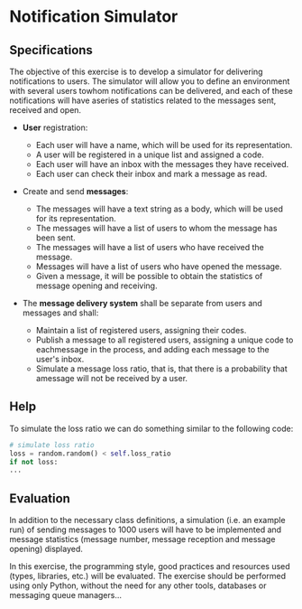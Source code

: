 # Notification Simulator

## Specifications
The objective of this exercise is to develop a simulator for delivering notifications to users. The simulator will allow 
you to define an environment with several users towhom notifications can be delivered, and each of these notifications 
will have aseries of statistics related to the messages sent, received and open.

* **User** registration:
    * Each user will have a name, which will be used for its representation. 
    * A user will be registered in a unique list and assigned a code.
    * Each user will have an inbox with the messages they have received.
    * Each user can check their inbox and mark a message as read.

* Create and send **messages**:
    * The messages will have a text string as a body, which will be used for its representation.
    * The messages will have a list of users to whom the message has been sent.
    * The messages will have a list of users who have received the message.
    * Messages will have a list of users who have opened the message.
    * Given a message, it will be possible to obtain the statistics of message opening and receiving.
    
* The **message delivery system** shall be separate from users and messages and shall:
    * Maintain a list of registered users, assigning their codes.
    * Publish a message to all registered users, assigning a unique code to eachmessage in the process, and adding each 
    message to the user's inbox.
    * Simulate a message loss ratio, that is, that there is a probability that amessage will not be received by a user.
    
## Help

To simulate the loss ratio we can do something similar to the following code:

```python
# simulate loss ratio
loss = random.random() < self.loss_ratio
if not loss:
...
```

## Evaluation

In addition to the necessary class definitions, a simulation (i.e. an example run) of sending messages to 1000 users 
will have to be implemented and message statistics (message number, message reception and message opening) displayed.

In this exercise, the programming style, good practices and resources used (types, libraries, etc.) will be evaluated. 
The exercise should be performed using only Python, without the need for any other tools, databases or messaging queue 
managers...
